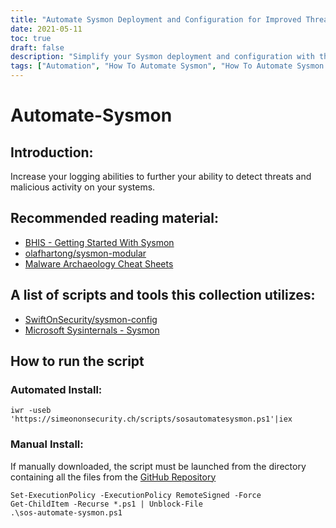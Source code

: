 ```yaml
---
title: "Automate Sysmon Deployment and Configuration for Improved Threat Detection"
date: 2021-05-11
toc: true
draft: false
description: "Simplify your Sysmon deployment and configuration with the Automate-Sysmon script. Automate the installation and setup of Sysmon to increase your logging abilities and enhance threat detection capabilities. Download the script from the GitHub repository and run it with a single command for an automated process or manually install by following the instructions provided."
tags: ["Automation", "How To Automate Sysmon", "How To Automate Sysmon Configuration", "How To Install Sysmon", "Powershell", "Script", "Sysmon Deployment", "Sysmon Configuration", "Sysmon Logging", "Threat Detection", "Malicious Activity", "SwiftOnSecurity/sysmon-config", "Microsoft Sysinternals", "GitHub Repository", "BHIS"]
---
```


# Automate-Sysmon

## Introduction:

Increase your logging abilities to further your ability to detect threats and malicious activity on your systems.

## Recommended reading material:

- [BHIS - Getting Started With Sysmon](https://www.blackhillsinfosec.com/getting-started-with-sysmon/)
- [olafhartong/sysmon-modular](https://github.com/olafhartong/sysmon-modular)
- [Malware Archaeology Cheat Sheets](https://www.malwarearchaeology.com/cheat-sheets)

## A list of scripts and tools this collection utilizes:

- [SwiftOnSecurity/sysmon-config](https://github.com/SwiftOnSecurity/sysmon-config)
- [Microsoft Sysinternals - Sysmon](https://docs.microsoft.com/en-us/sysinternals/downloads/sysmon)

## How to run the script

### Automated Install:
```
iwr -useb 'https://simeononsecurity.ch/scripts/sosautomatesysmon.ps1'|iex
```

### Manual Install:

If manually downloaded, the script must be launched from the directory containing all the files from the [GitHub Repository](https://github.com/simeononsecurity/Automate-Sysmon)

```
Set-ExecutionPolicy -ExecutionPolicy RemoteSigned -Force
Get-ChildItem -Recurse *.ps1 | Unblock-File
.\sos-automate-sysmon.ps1
```
